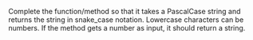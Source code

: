Complete the function/method so that it takes a PascalCase string and returns the string in snake_case notation. Lowercase characters can be numbers. If the method gets a number as input, it should return a string.
